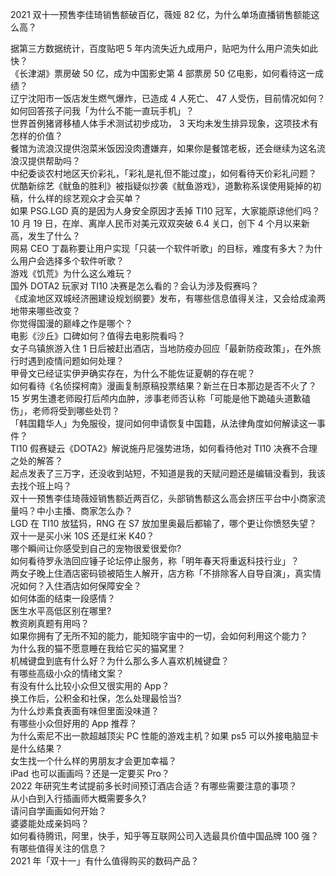 2021 双十一预售李佳琦销售额破百亿，薇娅 82 亿，为什么单场直播销售额能这么高？
  
据第三方数据统计，百度贴吧 5 年内流失近九成用户，贴吧为什么用户流失如此快？  
《长津湖》票房破 50 亿，成为中国影史第 4 部票房 50 亿电影，如何看待这一成绩？  
辽宁沈阳市一饭店发生燃气爆炸，已造成 4 人死亡、 47 人受伤，目前情况如何？  
如何回答孩子问我「为什么不能一直玩手机」？  
世界首例猪肾移植人体手术测试初步成功， 3 天均未发生排异现象，这项技术有怎样的价值？  
餐馆为流浪汉提供泡菜米饭因没肉遭嫌弃，如果你是餐馆老板，还会继续为这名流浪汉提供帮助吗？  
中纪委谈农村地区天价彩礼，「彩礼是礼但不能过度」，如何看待天价彩礼问题？  
优酷新综艺《鱿鱼的胜利》被指疑似抄袭《鱿鱼游戏》，道歉称系误使用毙掉的初稿，什么样的综艺观众才会买单？  
如果 PSG.LGD 真的是因为人身安全原因才丢掉 TI10 冠军，大家能原谅他们吗？  
10 月 19 日，在岸、离岸人民币对美元双双突破 6.4 关口，创下 4 个月以来新高，发生了什么？  
网易 CEO 丁磊称要让用户实现「只装一个软件听歌」的目标，难度有多大？为什么用户会选择多个软件听歌？  
游戏《饥荒》为什么这么难玩？  
国外 DOTA2 玩家对 TI10 决赛是怎么看的？会认为涉及假赛吗？  
《成渝地区双城经济圈建设规划纲要》发布，有哪些信息值得关注，又会给成渝两地带来哪些改变？  
你觉得国漫的巅峰之作是哪个？  
电影《沙丘》口碑如何？值得去电影院看吗？  
女子乌镇旅游入住 1 日后被赶出酒店，当地防疫办回应「最新防疫政策」，在外旅行时遇到疫情问题如何处理？  
甲骨文已经证实伊尹确实存在，为什么不能佐证夏朝的存在呢？  
如何看待《名侦探柯南》漫画复制原稿投票结果？新兰在日本那边是否不火了？  
15 岁男生遭老师殴打后颅内血肿，涉事老师否认称「可能是他下跪磕头道歉磕伤」，老师将受到哪些处罚？  
「韩国籍华人」为免服役，提问如何申请恢复中国籍，从法律角度如何解读这一事件？  
TI10 假赛疑云《DOTA2》解说施丹尼强势进场，如何看待他对 TI10 决赛不合理之处的解答？  
起点发表了三万字，还没收到站短，不知道是我的天赋问题还是编辑没看到，我该去找个班上吗？  
双十一预售李佳琦薇娅销售额近两百亿，头部销售额这么高会挤压平台中小商家流量吗？中小主播、商家怎么办？  
LGD 在 TI10 放猛犸，RNG 在 S7 放加里奥最后都输了，哪个更让你愤怒失望？  
双十一是买小米 10S 还是红米 K40？  
哪个瞬间让你感受到自己的宠物很爱很爱你?  
如何看待罗永浩回应锤子论坛停止服务，称「明年春天将重返科技行业」？  
两女子晚上住酒店密码锁被陌生人解开，店方称「不排除客人自导自演」，真实情况如何？入住酒店如何保障安全？  
如何体面的结束一段感情？  
医生水平高低区别在哪里?  
教资刷真题有用吗？  
如果你拥有了无所不知的能力，能知晓宇宙中的一切，会如何利用这个能力？  
为什么我的猫不愿意睡在我给它买的猫窝里？  
机械键盘到底有什么好？为什么那么多人喜欢机械键盘？  
有哪些高级小众的情绪文案？  
有没有什么比较小众但又很实用的 App？  
换工作后，公积金和社保，怎么处理最恰当?  
为什么炒素食表面有味但里面没味道？  
有哪些小众但好用的 App 推荐？  
为什么索尼不出一款超越顶尖 PC 性能的游戏主机？如果 ps5 可以外接电脑显卡是什么结果？  
女生找一个什么样的男朋友才会更加幸福？  
iPad 也可以画画吗？还是一定要买 Pro？  
2022 年研究生考试提前多长时间预订酒店合适？有哪些需要注意的事项？  
从小白到入行插画师大概需要多久?  
请问自学画画如何开始？  
婆婆能处成亲妈吗？  
如何看待腾讯，阿里，快手，知乎等互联网公司入选最具价值中国品牌 100 强？有哪些值得关注的信息？  
2021 年「双十一」有什么值得购买的数码产品？  

